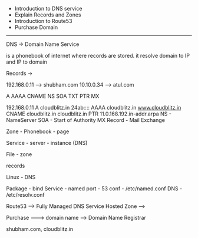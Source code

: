 - Introduction to DNS service
- Explain Records and Zones
- Introduction to Route53
- Purchase Domain

-----------------

DNS -> Domain Name Service

is a phonebook of internet where records are stored. it resolve domain to IP and IP to domain


Records ->


192.168.0.11 --> shubham.com
10.10.0.34 --> atul.com

A
AAAA
CNAME
NS
SOA
TXT
PTR
MX


192.168.0.11  A  cloudblitz.in
24ab:::: AAAA cloudblitz.in
www.cloudblitz.in  CNAME  cloudblitz.in
cloudblitz.in   PTR    11.0.168.192.in-addr.arpa
NS - NameServer
SOA - Start of Authority
MX Record - Mail Exchange

Zone - Phonebook - page 


Service - server - instance (DNS)

File - zone

records


Linux - DNS 

Package - bind
Service - named
port - 53
conf - /etc/named.conf
DNS - /etc/resolv.conf



Route53 --> Fully Managed DNS Service
Hosted Zone --> 

Purchase ---> domain name --> Domain Name Registrar 

shubham.com, cloudblitz.in


